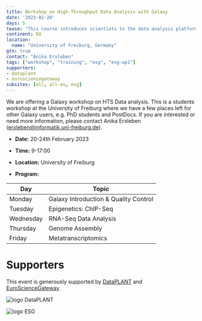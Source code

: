 ```yaml
---
title: Workshop on High-Throughput Data Analysis with Galaxy
date: '2023-02-20'
days: 5
tease: "This course introduces scientists to the data analysis platform Galaxy. The course is a beginner course; there is no requirement of any programming skills."
continent: EU
location:
  name: "University of Freiburg, Germany"
gtn: true
contact: "Anika Erxleben"
tags: ["workshop", "training", "esg", "esg-wp1"]
supporters:
- dataplant
- eurosciencegateway
subsites: [all, all-eu, esg]
---
```


We are offering a Galaxy workshop on HTS Data analysis. This is a students workshop at the University of Freiburg where we have a few places left for other Galaxy users, e.g. PhD students and PostDocs. If you are interested or need more information, please contact Anika Erxleben (erxleben@informatik.uni-freiburg.de).

* **Date:** 20-24th February 2023
* **Time:** 9-17:00
* **Location:** University of Freiburg

* **Program:**

|Day       | Topic 
|--------- | -------------------------------------
|Monday    | Galaxy Introduction & Quality Control
|Tuesday   |  Epigenetics: ChIP-Seq
|Wednesday | RNA-Seq Data Analysis
|Thursday  | Genome Assembly
|Friday    | Metatranscriptomics


# Supporters

This event is generously supported by [DataPLANT](https://www.nfdi4plants.de/) and [EuroScienceGateway](https://galaxyproject.org/projects/esg/).

<div style="max-width: 250px">

![logo DataPLANT](/images/logos/DataPLANT-logo-transparent.png) 

</div>
<div style="max-width: 500px">

![logo ESG](/images/logos/Eurosciencegateway_logo.png)

</div>